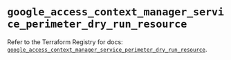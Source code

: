 # `google_access_context_manager_service_perimeter_dry_run_resource`

Refer to the Terraform Registry for docs: [`google_access_context_manager_service_perimeter_dry_run_resource`](https://registry.terraform.io/providers/hashicorp/google/6.27.0/docs/resources/access_context_manager_service_perimeter_dry_run_resource).
